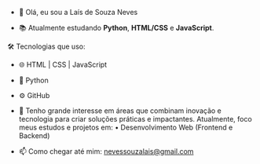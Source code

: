 - 👋 Olá, eu sou a Laís de Souza Neves

- 📚 Atualmente estudando **Python**, **HTML/CSS** e **JavaScript**.

🛠️ Tecnologias que uso:
- 🌐 HTML | CSS | JavaScript  
- 🐍 Python  
- ⚙️ GitHub
  
- 🎯 Tenho grande interesse em áreas que combinam inovação e tecnologia para criar soluções práticas e impactantes. Atualmente, foco meus estudos e projetos em:       • Desenvolvimento Web (Frontend e Backend)
   
- 📫 Como chegar até mim: [nevessouzalais@gmail.com](mailto:nevessouzalais@gmail.com)
